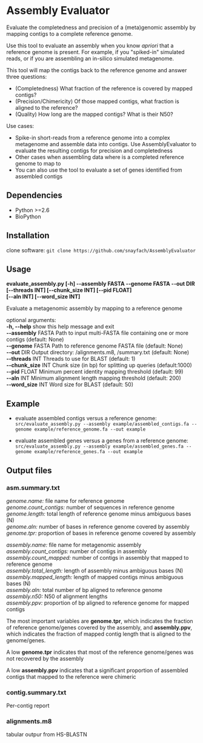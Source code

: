 # Assembly Evaluator  
Evaluate the completedness and precision of a (meta)genomic assembly by mapping contigs to a complete reference genome.  

Use this tool to evaluate an assembly when you know *apriori* that a reference genome is present. For example, if you "spiked-in" simulated reads, or if you are assembling an in-silico simulated metagenome.

This tool will map the contigs back to the reference genome and answer three questions:
* (Completedness) What fraction of the reference is covered by mapped contigs?
* (Precision/Chimericity) Of those mapped contigs, what fraction is aligned to the reference?
* (Quality) How long are the mapped contigs? What is their N50?

Use cases:
* Spike-in short-reads from a reference genome into a complex metagenome and assemble data into contigs. Use AssemblyEvaluator to evaluate the resulting contigs for precision and completedness
* Other cases when assembling data where is a completed reference genome to map to
* You can also use the tool to evaluate a set of genes identified from assembled contigs

## Dependencies
* Python >=2.6
* BioPython

## Installation
clone software: `git clone https://github.com/snayfach/AssemblyEvaluator`  

## Usage
**evaluate_assembly.py [-h] --assembly FASTA --genome FASTA --out DIR  
                            [--threads INT] [--chunk_size INT] [--pid FLOAT]  
							[--aln INT] [--word_size INT]**

Evaluate a metagenomic assembly by mapping to a reference genome

optional arguments:  
 **-h, --help**        show this help message and exit  
  **--assembly** FASTA  Path to input multi-FASTA file containing one or more contigs (default: None)  
  **--genome** FASTA    Path to reference genome FASTA file (default: None)  
  **--out** DIR         Output directory: <out>/alignments.m8, <out>/summary.txt (default: None)  
  **--threads** INT     Threads to use for BLAST (default: 1)  
  **--chunk_size** INT  Chunk size (in bp) for splitting up queries (default:1000)  
  **--pid** FLOAT       Minimum percent identity mapping threshold (default: 99)  
  **--aln** INT         Minimum alignment length mapping threshold (default: 200)  
  **--word_size** INT   Word size for BLAST (default: 50)

## Example

* evaluate assembled contigs versus a reference genome:  
`src/evaluate_assembly.py --assembly example/assembled_contigs.fa --genome example/reference_genome.fa --out example`

* evaluate assembled genes versus a genes from a reference genome:  
`src/evaluate_assembly.py --assembly example/assembled_genes.fa --genome example/reference_genes.fa --out example`


## Output files

### asm.summary.txt
*genome.name:* file name for reference genome  
*genome.count_contigs:* number of sequences in reference genome  
*genome.length:* total length of reference genome minus ambiguous bases (N)  
*genome.aln:* number of bases in reference genome covered by assembly  
*genome.tpr:* proportion of bases in reference genome covered by assembly

*assembly.name:* file name for metagenomic assembly  
*assembly.count_contigs:* number of contigs in assembly  
*assembly.count_mapped:* number of contigs in assembly that mapped to reference genome  
*assembly.total_length:* length of assembly minus ambiguous bases (N)  
*assembly.mapped_length:* length of mapped contigs minus ambiguous bases (N)    
*assembly.aln:* total number of bp aligned to reference genome  
*assembly.n50:* N50 of alignment lengths  
*assembly.ppv:* proportion of bp aligned to reference genome for mapped contigs

The most important variables are **genome.tpr**, which indicates the fraction of reference genome/genes covered by the assembly, and **assembly.ppv**, which indicates the fraction of mapped contig length that is aligned to the genome/genes.

A low **genome.tpr** indicates that most of the reference genome/genes was not recovered by the assembly

A low **assembly.ppv** indicates that a significant proportion of assembled contigs that mapped to the reference were chimeric

### contig.summary.txt
Per-contig report

### alignments.m8
tabular outpur from HS-BLASTN
